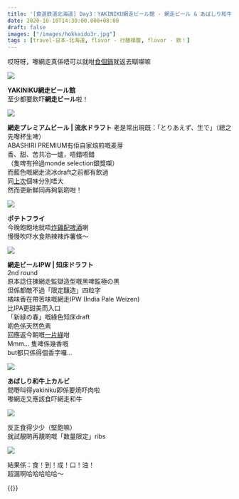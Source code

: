 ```yaml
---
title: '[食道鉄道北海道] Day3：YAKINIKU網走ビール館 - 網走ビール & あばしり和牛'
date: 2020-10-10T14:30:00.000+08:00
draft: false
images: ["/images/hokkaido3r.jpg"]
tags : [travel-日本-北海道, flavor - 行膳積腹, flavor - 飲！]
---
```


哎呀呀，嚟網走真係唔可以就咁[食個鍋](https://hidie.net/hokkaido3q/)就返去瞓㗎嘛  

![](/images/hokkaido3r1.jpg)

**YAKINIKU網走ビール館**  
至少都要飲吓**網走ビール**啦！  

![](/images/hokkaido3r.jpg)

**網走プレミアムビール | 流氷ドラフト**
老是常出現既：「とりあえず、生で」（總之先嚟杯生啤）  
ABASHIRI PREMIUM有佢自家焙煎嘅麦芽  
香、甜、苦共冶一爐，唔錯唔錯  
（隻啤有拎過monde selection銀獎㗎）  
而藍色嘅網走流冰draft之前都有飲過  
同[上次](https://hidie.net/abashiridraft/)個味分別唔大  
然而更新鮮同再夠氣啲咁！  

![](/images/hokkaido3r2.jpg)

**ポテトフライ**  
今晚飽飽地就唔[炸雞配啤酒](https://hidie.net/hokkaido2t/)喇  
慢慢吹吓水食熱辣辣炸薯條～

![](/images/hokkaido3r3.jpg)

**網走ビールIPW | 知床ドラフト**  
2nd round  
原本諗住揀網走監獄造型嘅黑啤監極の黒  
但係都敵不過「限定醸造」四粒字  
橘味香在帶苦味嘅網走IPW (India Pale Weizen)   
比IPA更甜美而入口  
「新緑の春」嘅綠色知床draft  
啲色係天然色素  
回應返今朝嘅[一片綠](https://hidie.net/hokkaido3k/)咁  
Mmm... 隻啤係幾香嘅  
but都只係得個香字囉...

![](/images/hokkaido3r4.jpg)

**あばしり和牛上カルビ**  
間嘢叫得yakiniku即係要焼吓肉啦  
嚟網走又應該食吓網走和牛  

![](/images/hokkaido3r5.jpg)

反正食得少少（堅飽嘛）  
就試靚啲再靚啲嘅「数量限定」ribs

![](/images/hokkaido3r6.jpg)

結果係：食！到！成！口！油！  
超漏啊哈哈哈哈哈～  
  
  
  
{{<hokkaido>}}
